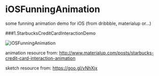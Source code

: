 # iOSFunningAnimation
some funning animation demo for iOS (from dribbble, materialup  or...)

###1.StarbucksCreditCardInteractionDemo 

![iOSFunningAnimation](https://github.com/JianwenYan/iOSFunningAnimation/master/readme-assets/StarbucksCreditCardInteractionDemo.gif)

animation resource from:
http://www.materialup.com/posts/starbucks-credit-card-interaction-animation

sketch resource from:
https://goo.gl/vNhXjx 

